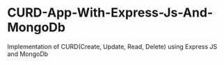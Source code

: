 # CURD-App-With-Express-Js-And-MongoDb
Implementation of CURD(Create, Update, Read, Delete) using Express JS and MongoDb
